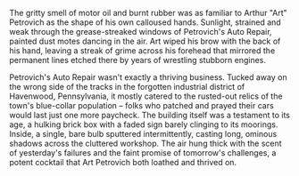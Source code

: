 The gritty smell of motor oil and burnt rubber was as familiar to Arthur "Art" Petrovich as the shape of his own calloused hands.  Sunlight, strained and weak through the grease-streaked windows of Petrovich's Auto Repair, painted dust motes dancing in the air.  Art wiped his brow with the back of his hand, leaving a streak of grime across his forehead that mirrored the permanent lines etched there by years of wrestling stubborn engines.

Petrovich's Auto Repair wasn't exactly a thriving business.  Tucked away on the wrong side of the tracks in the forgotten industrial district of Havenwood, Pennsylvania, it mostly catered to the rusted-out relics of the town's blue-collar population – folks who patched and prayed their cars would last just one more paycheck.  The building itself was a testament to its age, a hulking brick box with a faded sign barely clinging to its moorings.  Inside, a single, bare bulb sputtered intermittently, casting long, ominous shadows across the cluttered workshop.  The air hung thick with the scent of yesterday's failures and the faint promise of tomorrow's challenges, a potent cocktail that Art Petrovich both loathed and thrived on.
